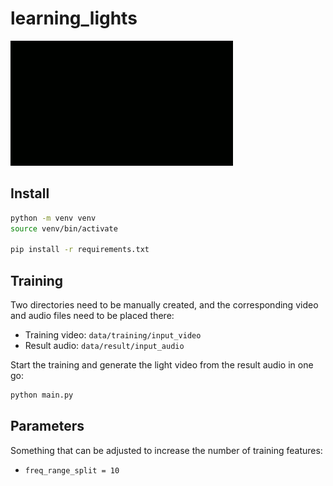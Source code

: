 # learning_lights

<p float="left">
    <img src="pix/output.gif" width="auto" height="200"/>
</p>

## Install

```bash
python -m venv venv
source venv/bin/activate

pip install -r requirements.txt
```

## Training

Two directories need to be manually created, and the corresponding video and audio files need to be placed there:
* Training video: `data/training/input_video`
* Result audio: `data/result/input_audio`

Start the training and generate the light video from the result audio in one go:
```bash
python main.py
```

## Parameters

Something that can be adjusted to increase the number of training features:
* `freq_range_split = 10`
